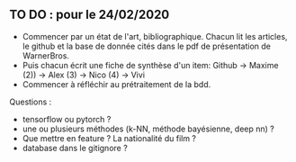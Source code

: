 
## TO DO : pour le 24/02/2020
- Commencer par un état de l'art, bibliographique. Chacun lit les articles, le github et la base de donnée cités dans le pdf de présentation de WarnerBros.
- Puis chacun écrit une fiche de synthèse d'un item:
Github -> Maxime
(2)) -> Alex
(3) -> Nico
(4) -> Vivi
- Commencer à réfléchir au prétraitement de la bdd.

Questions :
- tensorflow ou pytorch ?
- une ou plusieurs méthodes (k-NN, méthode bayésienne, deep nn) ?
- Que mettre en feature ? La nationalité du film ?
- database dans le gitignore ? 

